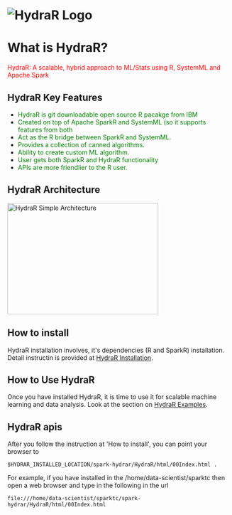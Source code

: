 # <img src="HydraR/inst/images/hydraR-logo.png" alt="HydraR Logo"/>

# __**What is HydraR?**__

<span style="color:red"> HydraR: A scalable, hybrid approach to ML/Stats using R, SystemML and Apache Spark </span>

## __**HydraR Key Features**__

 - <span style="color:green"> HydraR is git downloadable open source R pacakge from IBM </span>
 - <span style="color:green"> Created on top of Apache SparkR and SystemML (so it supports features from both </span>
 - <span style="color:green"> Act as the R bridge between SparkR and SystemML. </span>
 - <span style="color:green"> Provides a collection of canned algorithms. </span>
 - <span style="color:green"> Ability to create custom ML algorithm. </span>
 - <span style="color:green"> User gets both SparkR and HydraR functionality </span>
 - <span style="color:green"> APIs are more friendlier to the R user. </span>


## __**HydraR Architecture**__

<img src="HydraR/inst/images/hydrar_architecture_simplified.png" alt="HydraR Simple Architecture" width="340" height="250"/>

## __**How to install**__
  
  HydraR installation involves, it's dependencies (R and SparkR) installation.
  Detail instructin is provided at [HydraR Installation](./docs/hydrar-install.md).

## __**How to Use HydraR**__

  Once you have installed HydraR, it is time to use it for scalable machine learning and 
  data analysis. Look at the section on [HydraR Examples](./docs/hydrar-examples.md).

## __**HydraR apis**__

 
 After you follow the instruction at 'How to install', you can point your browser to 
 ```
 $HYDRAR_INSTALLED_LOCATION/spark-hydrar/HydraR/html/00Index.html .
 ```

 For example, if you have installed in the /home/data-scientist/sparktc then open a 
 web browser and type in the following in the url

 ```
 file:///home/data-scientist/sparktc/spark-hydrar/HydraR/html/00Index.html
 ```
